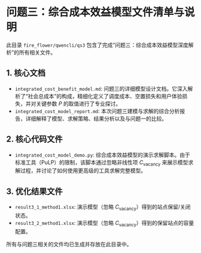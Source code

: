 # 问题三：综合成本效益模型文件清单与说明

此目录 `fire_flower/qwencli/qs3` 包含了完成“问题三：综合成本效益模型深度解析”的所有相关文件。

## 1. 核心文档

-   `integrated_cost_benefit_model.md`: 问题三的详细模型设计文档。它深入解析了“社会总成本”的构成，精细化定义了调度成本、空置损失和用户体验损失，并对关键参数 $P$ 的取值进行了专业探讨。
-   `integrated_cost_model_report.md`: 本次问题三建模与求解的综合分析报告，详细解释了模型、求解策略、结果分析以及与问题一的比较。

## 2. 核心代码文件

-   `integrated_cost_model_demo.py`: 综合成本效益模型的演示求解脚本。由于标准工具（PuLP）的限制，该脚本通过忽略非线性项 $C_{\text{vacancy}}$ 来展示模型求解过程，并讨论了如何使用更高级的工具求解完整模型。

## 3. 优化结果文件

-   `result3_1_method1.xlsx`: 演示模型（忽略 $C_{\text{vacancy}}$）得到的站点保留/关闭状态。
-   `result3_2_method1.xlsx`: 演示模型（忽略 $C_{\text{vacancy}}$）得到的保留站点的容量配置。

所有与问题三相关的文件均已生成并存放在此目录中。